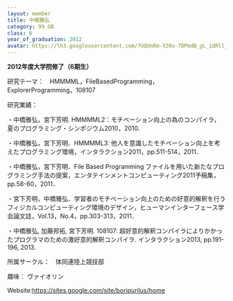 ```yaml
---
layout: member
title: 中橋雅弘
category: 99_OB
class: 6
year_of_graduation: 2012
avatar: https://lh3.googleusercontent.com/7UQUnRm-V28o-7DPmdB_gL_1dRlljddqsw6jsJTRqsGtxRNiJh7jhLcBK4fxzD4WB6pbfQlfPAy66mKJ-4GBCP-hQp7DEmDKkaqqJQLKd1swiumQrHNhWKpjPne6v4vJkBLnscA2XNQ0zYPOvaX0jgRNXqMBfyLGFg7rNbv0_qN1Ad0AORmeEvzl2HZ9Ql94nGTLpz_VxxUAvAWdpMNLX9pHaCPdhFkMH34ybvsiUfx3S6QEeTp2NDexFt1MrvmYSTVqZu1KVdpmpZV9ufHKBbGv7Cu9oydinqIzlzsFszUNbFx345J_O0WjLKuT59H3Ba1j2e6wwNTfYifZcV1YoZ88cWnxH3MucQyaSAlHj75O2_D8po-Wzi7TidrnUNdT9XIClOtkJZtM1DHJJ8UwOV1nWgQtR0GXwUoh9yxYC5MM7eI-1tcPKs_jeUAj7FLuugz3tfE4Z585jWbsoFeGv8d3wbYgQrHdMDw-O_BR1S-FJyhoYfoW4jFQmTAPFNyBuD5gC0LoaC0AO0bSToIPQCESYEv6rkLuJCK-diPQh5Cz3OmTdjVJFky8dGYLPUs_SQnCa4shfIJTju5SLI856df67WxZph4Qfaera2LZVkfxfTHpNWBkCs5Vne3z28t5aArY__T_Ofqjj6T4cf5UsoZJHz_NwnacMv-E=p-s300
---
```

**2012年度大学院修了（6期生）**

研究テーマ：　HMMMML，FileBasedProgramming，ExplorerProgramming，108107

研究業績：

・中橋雅弘，宮下芳明. HMMMML2：モチベーション向上の為のコンパイラ，夏のプログラミング・シンポジウム2010，2010.

・中橋雅弘，宮下芳明．HMMMML3: 他人を意識したモチベーション向上を考えたプログラミング環境，インタラクション2011，pp.511-514，2011．

・中橋雅弘，宮下芳明．File Based Programming ファイルを用いた新たなプログラミング手法の提案，エンタテインメントコンピューティング2011予稿集，pp.58-60，2011．

・宮下芳明，中橋雅弘．学習者のモチベーション向上のための好意的解釈を行うフィジカルコンピューティング環境のデザイン，ヒューマンインターフェース学会論文誌，Vol.13，No.4，pp.303-313，2011．

・中橋雅弘, 加藤邦拓, 宮下芳明. 108107: 超好意的解釈コンパイラによりかかったプログラマのための激好意的解釈コンパイラ. インタラクション2013, pp.191-196, 2013.

所属サークル：　体同連陸上競技部

趣味： ヴァイオリン

Website:https://sites.google.com/site/boripurilus/home
